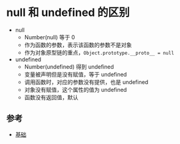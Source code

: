 # null 和 undefined 的区别

- null
  - Number(null) 等于 0
  - 作为函数的参数，表示该函数的参数不是对象
  - 作为对象原型链的重点，`Object.prototype.__proto__ = null`
- undefined
  - Number(undefined) 得到 undefined
  - 变量被声明但是没有赋值，等于 undefined
  - 调用函数时，对应的参数没有提供，也是 undefined
  - 对象没有赋值，这个属性的值为 undefined
  - 函数没有返回值，默认

## 参考

- [基础](https://github.com/LiangJunrong/document-library/blob/master/%E7%B3%BB%E5%88%97-%E9%9D%A2%E8%AF%95%E8%B5%84%E6%96%99/JavaScript/%E5%9F%BA%E7%A1%80.md#chapter-three)
